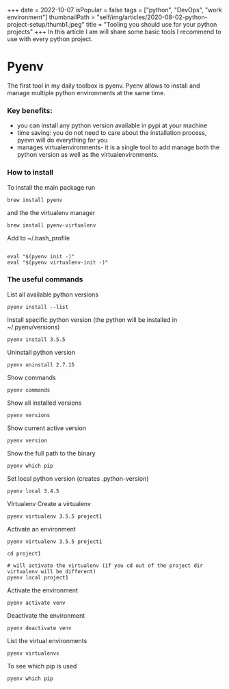 +++
date = 2022-10-07
isPopular = false
tags = ["python", "DevOps", "work environment"]
thumbnailPath = "self/img/articles/2020-08-02-python-project-setup/thumb1.jpeg" 
title = "Tooling you should use for your python projects"
+++
In this article I am will share some basic tools I recommend to use with 
every python project.

# Pyenv
The first tool in my daily toolbox is pyenv.
Pyenv allows to install and manage multiple python environments at the same time.

### Key benefits: 
- you can install any python version available in pypi at your machine
- time saving: you do not need to care about the installation process, pyevn will do everything for you
- manages virtualenvironments- it is a single tool to add manage both the python version
as well as the virtualenvironments.

### How to install
To install the main package run
```shell
brew install pyenv
```
and the the virtualenv manager
```shell
brew install pyenv-virtualenv
```

Add to ~/.bash_profile 
```shell

eval "$(pyenv init -)"
eval "$(pyenv virtualenv-init -)"
```

### The useful commands
List all available python versions
```shell
pyenv install --list
```

Install specific python version (the python will be installed in ~/.pyenv/versions)
```shell
pyenv install 3.5.5
```

Uninstall python version
```shell
pyenv uninstall 2.7.15
```

Show commands
```shell
pyenv commands
```

Show all installed versions
```shell
pyenv versions
```

Show current active version
```shell
pyenv version
```


Show the full path to the binary
```shell
pyenv which pip
```


Set local python version (creates .python-version)
```shell
pyenv local 3.4.5
```

VIrtualenv
Create a virtualenv
```shell
pyenv virtualenv 3.5.5 project1
```

Activate an environment 
```shell
pyenv virtualenv 3.5.5 project1

cd project1

# will activate the virtualenv (if you cd out of the project dir virtualenv will be different)
pyenv local project1
```

Activate the environment
```shell
pyenv activate venv
```
Deactivate the environment
```shell
pyenv deactivate venv
```

List the virtual environments
```shell
pyenv virtualenvs
```

To see which pip is used
```shell
pyenv which pip
```










